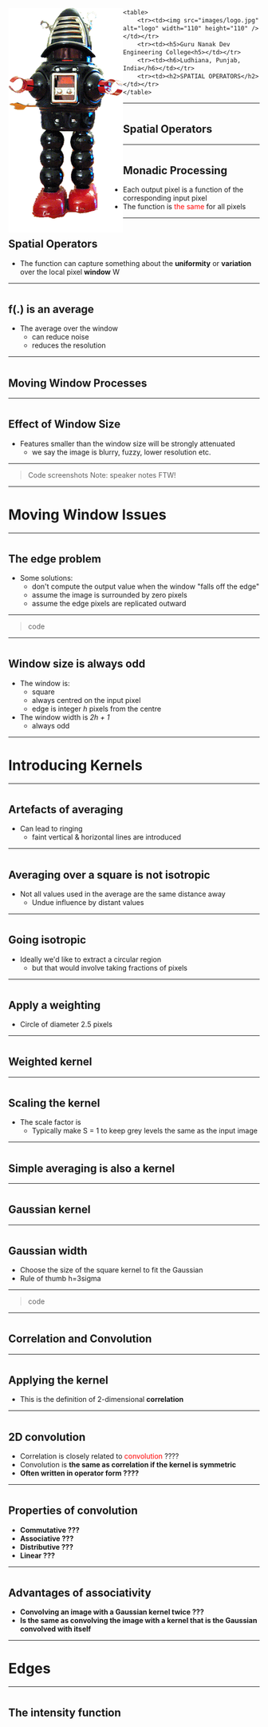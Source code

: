 <link rel="stylesheet" href="css/theme/white.css" id="theme">

<!--section data-background-video="video.mp4,video.webm"-->

<div id="container">
  <div id="left" align="left"><img src="images/bot.gif" alt="bot" width="230" height="450" align="left"/></div>
  <div id="right">

	<table>
		<tr><td><img src="images/logo.jpg" alt="logo" width="110" height="110" /></td></tr>
		<tr><td><h5>Guru Nanak Dev Engineering College<h5></td></tr>
		<tr><td><h6>Ludhiana, Punjab, India</h6></td></tr>
		<tr><td><h2>SPATIAL OPERATORS</h2></td></tr>
	</table>

  </div>
</div>

---

# <h2>Spatial Operators</h2>

---

# <h2>Monadic Processing</h2>

* Each output pixel is a function of the corresponding input pixel
* The function is <span style="color:red">the same</span> for all pixels

---

# <h2>Spatial Operators</h2>

* The function can capture something about the <strong>uniformity</strong> or <b>variation</b> over the local pixel <strong>window</strong> W

---

# <h2>f(.) is an average</h2> 

* The average over the window
  - can reduce noise
  - reduces the resolution

---

# <h2>Moving Window Processes</h2>

---

# <h2>Effect of Window Size</h2>

* Features smaller than the window size will be strongly attenuated
  - we say the image is blurry, fuzzy, lower resolution etc.

---

> Code screenshots
Note: speaker notes FTW!

---

# Moving Window Issues

----

# <h2>The edge problem</h2>

* Some solutions:
  - don'<!--'-->t compute the output value when the window "falls off the edge"
  - assume the image is surrounded by zero pixels
  - assume the edge pixels are replicated outward

----

> code

----

# <h2>Window size is always odd</h2>

* The window is:
  - square
  - always centred on the input pixel
  - edge is integer <i>h</i> pixels from the centre
* The window width is <i>2h + 1</i>
  - always odd

---

# Introducing Kernels

----

# <h2>Artefacts of averaging</h2>

* Can lead to ringing
  - faint vertical & horizontal lines are introduced

----

# <h2>Averaging over a square is not isotropic</h2>

* Not all values used in the average are the same distance away
  - Undue influence by distant values

----

# <h2>Going isotropic</h2>

* Ideally we'<!--'-->d like to extract a circular region
  - but that would involve taking fractions of pixels

----

# <h2>Apply a weighting</h2>

* Circle of diameter 2.5 pixels

----

# <h2>Weighted kernel</h2>

----

# <h2>Scaling the kernel</h2>

* The scale factor is 
  - Typically make S = 1 to keep grey levels the same as the input image

----

# <h2>Simple averaging is also a kernel</h2>

----

# <h2>Gaussian kernel</h2>

----

# <h2>Gaussian width</h2>

* Choose the size of the square kernel to fit the Gaussian
* Rule of thumb h=3sigma

----

>code

---

# <h2>Correlation and Convolution</h2>

----

# <h2>Applying the kernel</h2>

* This is the definition of 2-dimensional <b>correlation</b>

----

# <h2>2D convolution</h2>

* Correlation is closely related to <span style="color:red">convolution</span>
   ????
* Convolution is <b>the same as correlation if the kernel is symmetric
* Often written in operator form ????

----

# <h2>Properties of convolution

* Commutative
  ???
* Associative
  ???
* Distributive
  ???
* Linear
  ???

----

# <h2>Advantages of associativity</h2>

* Convolving an image with a Gaussian kernel twice
  ???
* Is the same as convolving the image with a kernel that is the Gaussian convolved with itself

---

# Edges

----

# <h2> The intensity function</h2>
